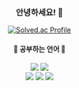 <div align = "center">

### 안녕하세요! 👋

[![Solved.ac Profile](http://mazassumnida.wtf/api/generate_badge?boj=dmlgus1922)](https://solved.ac/dmlgus1922)

#### 🌱 **공부하는 언어** 🌱

<img src="https://img.shields.io/badge/Python-3766AB?style=flat-square&logo=Python&logoColor=white"/></a>
<img src="https://img.shields.io/badge/JavaScript-F7DF1E?style=flat-square&logo=JavaScript&logoColor=white"/></a>
<br>
<img src="https://img.shields.io/badge/HTML5-E34F26?style=flat-square&logo=HTML5&logoColor=white"/></a>
<img src="https://img.shields.io/badge/CSS3-1572B6?style=flat-square&logo=CSS3&logoColor=white"/></a>
<img src="https://img.shields.io/badge/Node.js-339933?style=flat-square&logo=Node.js&logoColor=white"/></a>

</div>
